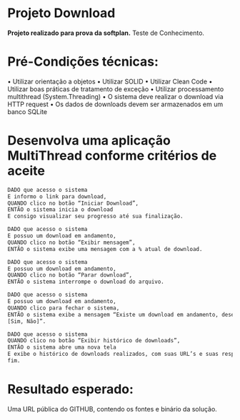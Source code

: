 # Projeto Download
**Projeto realizado para prova da softplan.**
Teste de Conhecimento.

# Pré-Condições técnicas:
• Utilizar orientação a objetos
• Utilizar SOLID
• Utilizar Clean Code
• Utilizar boas práticas de tratamento de exceção
• Utilizar processamento multithread (System.Threading)
• O sistema deve realizar o download via HTTP request
• Os dados de downloads devem ser armazenados em um banco SQLite

# Desenvolva uma aplicação MultiThread conforme critérios de aceite
```sh
DADO que acesso o sistema
E informo o link para download,
QUANDO clico no botão “Iniciar Download”,
ENTÃO o sistema inicia o download
E consigo visualizar seu progresso até sua finalização.
```
```sh
DADO que acesso o sistema
E possuo um download em andamento,
QUANDO clico no botão “Exibir mensagem”,
ENTÃO o sistema exibe uma mensagem com a % atual de download.
```
```sh
DADO que acesso o sistema
E possuo um download em andamento,
QUANDO clico no botão “Parar download”,
ENTÃO o sistema interrompe o download do arquivo.
```
```sh
DADO que acesso o sistema
E possuo um download em andamento,
QUANDO clico para fechar o sistema,
ENTÃO o sistema exibe a mensagem “Existe um download em andamento, deseja interrompe-lo? 
[Sim, Não]”.
```
```sh
DADO que acesso o sistema
QUANDO clico no botão “Exibir histórico de downloads”,
ENTÃO o sistema abre uma nova tela
E exibe o histórico de downloads realizados, com suas URL’s e suas respectivas datas de início e 
fim.
```

# Resultado esperado:
Uma URL pública do GITHUB, contendo os fontes e binário da 
solução.
